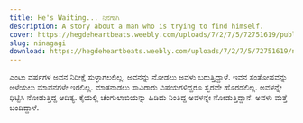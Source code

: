 ```yaml
---
title: He's Waiting... ನಿನಗಾಗಿ
description: A story about a man who is trying to find himself.
cover: https://hegdeheartbeats.weebly.com/uploads/7/2/7/5/72751619/published/5d0f298c92bce3802ff9f94772790353.jpg?1495353645
slug: ninagagi
download: https://hegdeheartbeats.weebly.com/uploads/7/2/7/5/72751619/ninagagi.pdf
---
```


ಎಂಟು ವರ್ಷಗಳ ಅವನ ನಿರೀಕ್ಷೆ ಸುಳ್ಳಾಗಲಲಿಲ್ಲ. ಅವನನ್ನು ನೋಡಲು ಅವಳು ಬರುತ್ತಿದ್ದಾಳೆ. ಇವನ ಸಂತೋಷವನ್ನು ಅಳೆಯಲು ಮಾಪನಗಳೇ ಇರಲಿಲ್ಲ. ಮಾತನಾಡಲು ಸಾವಿರಾರು ವಿಷಯಗಳಿದ್ದರೂ ಸ್ವರವೇ ಹೊರಡಲಿಲ್ಲ. ಅವಳನ್ನೇ ಧಿಟ್ಟಿಸಿ ನೋಡುತ್ತಿದ್ದ ಆದಿತ್ಯ. ​ಕೈಯಲ್ಲಿ ಚೆಂಗುಲಾಬಿಯನ್ನು ಹಿಡಿದು ನಿಂತಿದ್ದ ಅವಳನ್ನೇ ನೋಡುತ್ತಿದ್ದಾನೆ. ಅವಳು ಮತ್ತೆ ಬಂದಿದ್ದಾಳೆ. 
